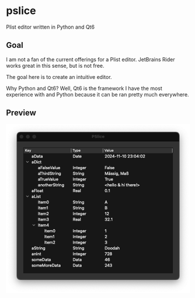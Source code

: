 # pslice
Plist editor written in Python and Qt6

## Goal
I am not a fan of the current offerings for a Plist editor. JetBrains Rider works great in this sense, but is not free.

The goal here is to create an intuitive editor.

Why Python and Qt6? Well, Qt6 is the framework I have the most experience with and Python because it can be ran pretty much everywhere.

## Preview
![Image showing preview of the PSlice Window](./media/window-preview.png)
